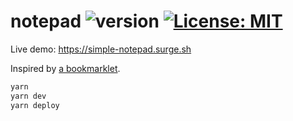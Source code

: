 # notepad ![version](https://img.shields.io/github/release/hchiam/notepad?style=for-the-badge) [![License: MIT](https://img.shields.io/badge/License-MIT-yellow.svg?style=for-the-badge)](https://github.com/hchiam/notepad/blob/main/LICENSE)

Live demo: <https://simple-notepad.surge.sh>

Inspired by [a bookmarklet](https://github.com/hchiam/learning-js/blob/33ffac8c6be085fb67d98d935da486f51314350e/bookmarklets/notepad.html).

```bash
yarn
yarn dev
yarn deploy
```
